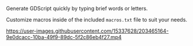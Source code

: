Generate GDScript quickly by typing brief words or letters.

Customize macros inside of the included ``macros.txt`` file to suit your needs.

https://user-images.githubusercontent.com/15337628/203465164-9e0dcacc-10ba-49f9-89dc-5f2c86eb4f27.mp4
